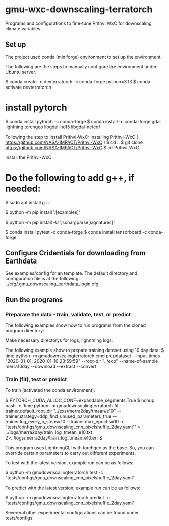 # gmu-wxc-downscaling-terratorch
Programs and configurations to fine-tune Prithvi WxC for downscaling climate variables

## Set up

The project used conda (miniforge) environment to set up the environment.

The following are the steps to manually configure the environment under Ubuntu server.

$ conda create -n devterratorch -c conda-forge python=3.13
$ conda activate devterratorch
# install pytorch
$ conda install pytorch -c conda-forge
$ conda install -c conda-forge gdal lightning torchgeo libgdal-hdf5 libgdal-netcdf


Following the step to install Prithvi-WxC:
Installing Prithvi-WxC ( https://github.com/NASA-IMPACT/Prithvi-WxC )
$ cd ..
$ git clone https://github.com/NASA-IMPACT/Prithvi-WxC
$ cd Prithvi-WxC

Install the Prithvi-WxC

# Do the following to add g++, if needed:
$ sudo apt install g++

$ python -m pip install '.[examples]'


$ python -m pip install -U 'jsonargparse[signatures]'

$ conda install pytest -c conda-forge
$ conda install tensorboard -c conda-forge


## Configure Cridentials for downloading from Earthdata

See examples/config for an template. The default directory and configuration file is at the following:
../cfg/.gmu_downscaling_earthdata_login.cfg


## Run the programs

### Preparare the data - train, validate, test, or predict

The following examples show how to run programs from the cloned program directory:

Make necessary directorys for logs, lighntning logs.

The following example show to prepare training dateset using 10 day data:
$ time python -m gmudownscalingterratorch cmd prepdataset --input-times "2020-01-01; 2020-01-10 23:59:59" --root-dir "../exp" --name-of-sample merra10day --download --extract --convert

### Train (fit), test or predict
To train (activated the conda environment):

$ PYTORCH_CUDA_ALLOC_CONF=expandable_segments:True
$ nohup bash -c 'time python -m gmudownscalingterratorch fit --trainer.default_root_dir "../exs/merra2day/tmean/e10" --trainer.strategy=ddp_find_unused_parameters_true --trainer.log_every_n_steps=10 --trainer.max_epochs=10 -c "tests/configs/gmu_downscaling_cnn_pixelshuffle_2day.yaml"' > ../logs/merra2day/train_log_tmean_e10.txt 2>../logs/merra2day/train_log_tmean_e10.err &

This program uses LightningCLI with torchgeo as the base. So, you can override certain parameters to carry out different experiments.

To test with the latest version, example run can be as follows:

$ python -m gmudownscalingterratorch test -c "tests/configs/gmu_downscaling_cnn_pixelshuffle_2day.yaml"

To predict with the latest version, example run can be as follows:

$ python -m gmudownscalingterratorch predict -c "tests/configs/gmu_downscaling_cnn_pixelshuffle_2day.yaml"

Severeral other experimental configurations can be found under tests/configs.


